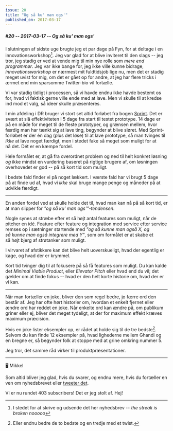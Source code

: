 ```yaml
---
issue: 20
title: "Og så ku' man ogs'"
published_on: 2017-03-17
---
```


##### #20 -- 2017-03-17 -- Og så ku' man ogs'

I slutningen af sidste uge brugte jeg et par dage på Fyn, for at deltage i en innovationsworkshop[^1]. Jeg var glad for at blive inviteret til den slags -- jeg tror, jeg stadig er ved at vende mig til min nye rolle som _mere end programmør_. Jeg var ikke bange for, jeg ikke ville kunne bidrage, _innovationsworkshop_ er nærmest mit fuldtidsjob lige nu, men det er stadig meget uvist for mig, om det er gået op for andre, at jeg har flere tricks i ærmet end min sparsomme Twitter-bio vil fortælle.

Vi var stadig tidligt i processen, så vi havde endnu ikke havde bestemt os for, hvad vi faktisk gerne ville ende med at lave. Men vi skulle til at kredse ind mod et valg, så ideer skulle præsenteres.

I min afdeling i DR bruger vi stort set altid forløbet fra bogen [Sprint][]. Det er svært at slå effektiviteten i 5 dage fra start til testet prototype. 14 dage er på en måde for meget til de fleste prototyper, og grænsen mellem, hvor færdig man har tænkt sig at lave ting, begynder at blive sløret. Med Sprint-forløbet er der én dag (plus det løse) til at lave prototype, så man tvinges til _ikke_ at lave noget færdigt, men i stedet fake så meget som muligt for at nå det. Dét er en kæmpe fordel.

Hele formålet er, at gå fra overordnet problem og ned til helt konkret løsning _og_ ikke mindst en vurdering baseret på rigtige brugere af, om løsningen overhovedet er god -- på så kort tid som muligt.

I bedste fald finder vi på noget lækkert. I værste fald har vi brugt 5 dage på at finde ud af, hvad vi _ikke_ skal bruge mange penge og måneder på at udvikle færdigt.

---

En anden fordel ved at skulle holde det til, hvad man kan nå på så kort tid, er at man slipper for _"og så ku' man ogs'"-tendensen_.

Nogle synes at stræbe efter et så højt antal features som muligt, når de pitcher en idé. Feature efter feature og integration med service efter service remses op i sætninger startende med _"og så kunne man også X, og så kunne man også integrere med Y"_, som om formålet er at skabe et så højt bjerg af strøtanker som muligt.

I virvaret af afstikkere kan det blive helt uoverskueligt, hvad der egentlig er kage, og hvad der er krymmel.

Kort tid tvinger dig til at fokusere på så få features som muligt. Du kan kalde det _Minimal Viable Product_, eller _Elevator Pitch_ eller hvad end du vil; det gælder om at finde fokus -- hvad er den helt korte historie om, hvad der er vi kan.

---

Når man fortæller en joke, bliver den som regel bedre, jo færre ord den består af. Jeg har ofte hørt historier om, hvordan et enkelt fjernet eller ændre ord har reddet en joke. Når enkelte ord kan ændre på, om publikum griner eller ej, bliver det meget tydeligt, at der for maximum effekt kræves maximum præcision.

Hvis en joke lister eksempler op, er rådet at holde sig til de tre bedste[^2]. Selvom du kan finde 12 eksempler på, hvad lighederne mellem Ghandi og en bregne er, så begynder folk at stoppe med at grine omkring nummer 5.

Jeg tror, det samme råd virker til produktpræsentationer.

---

🖥 Mikkel

Som altid bliver jeg glad, hvis du svarer, og endnu mere, hvis du fortæller en ven om nyhedsbrevet eller [tweeter det](https://twitter.com/intent/tweet?text=https%3A%2F%2Fcomputers.mikkelmalmberg.dk%2Fissues%2F19).

Vi er nu rundet 403 subscribers! Det er jeg stolt af. Hej!

[^1]: I stedet for at skrive og udsende det her nyhedsbrev -- _the streak is broken nooooo_
[^2]: Eller endnu bedre de to bedste og en tredje med et twist.

[sprint]: http://amzn.to/2nhfzqJ
